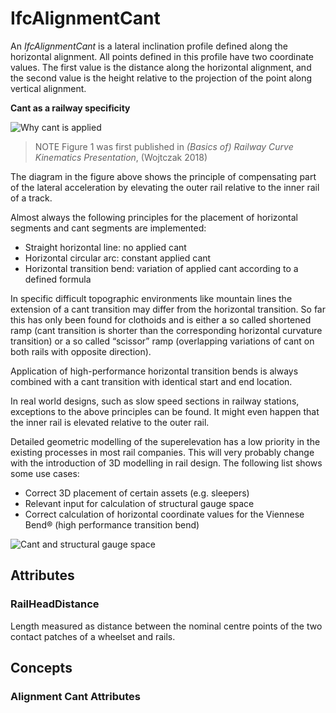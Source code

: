 # IfcAlignmentCant

An _IfcAlignmentCant_ is a lateral inclination profile defined along the horizontal alignment. All points defined in this profile have two coordinate values. The first value is the distance along the horizontal alignment, and the second value is the height relative to the projection of the point along vertical alignment.


**Cant as a railway specificity**

![Why cant is applied](../../../../figures/ifcalignmentcant_wojtczak_2018.png "Figure 1 &mdash; Cant - compensation for lateral acceleration.")

> NOTE Figure 1 was first published in _(Basics of) Railway Curve Kinematics Presentation_, (Wojtczak 2018)

The diagram in the figure above shows the principle of compensating part of the lateral acceleration by elevating the outer rail relative to the inner rail of a track.

Almost always the following principles for the placement of horizontal segments and cant segments are implemented:

* Straight horizontal line: no applied cant
* Horizontal circular arc: constant applied cant
* Horizontal transition bend: variation of applied cant according to a defined formula

In specific difficult topographic environments like mountain lines the extension of a cant transition may differ from the horizontal transition. So far this has only been found for clothoids and is either a so called shortened ramp (cant transition is shorter than the corresponding horizontal curvature transition) or a so called “scissor” ramp (overlapping variations of cant on both rails with opposite direction).

Application of high-performance horizontal transition bends is always combined with a cant transition with identical start and end location.

In real world designs, such as slow speed sections in railway stations, exceptions to the above principles can be found. It might even happen that the inner rail is elevated relative to the outer rail.

Detailed geometric modelling of the superelevation has a low priority in the existing processes in most rail companies. This will very probably change with the introduction of 3D modelling in rail design. The following list shows some use cases:

* Correct 3D placement of certain assets (e.g. sleepers)
* Relevant input for calculation of structural gauge space
* Correct calculation of horizontal coordinate values for the Viennese Bend® (high performance transition bend)



![Cant and structural gauge space](../../../../figures/ifcalignmentcant_structural_gauge_and_cant.png "Figure 2 &mdash; Cant and structural gauge space")

## Attributes

### RailHeadDistance
Length measured as distance between the nominal centre points of the two contact patches of a wheelset and rails.

## Concepts

### Alignment Cant Attributes




